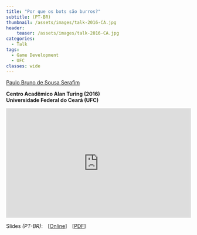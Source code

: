 ```yaml
---
title: "Por que os bots são burros?"
subtitle: (PT-BR)
thumbnail: /assets/images/talk-2016-CA.jpg
header:
    teaser: /assets/images/talk-2016-CA.jpg
categories:
  - Talk
tags:
  - Game Development
  - UFC
classes: wide
---
```


[Paulo Bruno de Sousa Serafim](paulobruno.github.io)

**Centro Acadêmico Alan Turing (2016)**  
**Universidade Federal do Ceará (UFC)**

<div style="position:relative;width:100%;overflow:hidden;padding-top:59.27%">
    <iframe style="position:absolute;top:0;left:0;bottom:0;right:0;width:100%;height:100%;border:none" src="https://docs.google.com/presentation/d/e/2PACX-1vR5h2HIkT3tDiW6tN2HOQYu0kt9M0kUeMEoXl__pwR0sCIGGW41954yNyic2i1rB6y-Q6K02nLzzXQ2/embed?start=false&loop=false&delayms=3000" frameborder="0" allowfullscreen="true" mozallowfullscreen="true" webkitallowfullscreen="true"></iframe>
</div>

Slides *(PT-BR)*: [[Online](https://docs.google.com/presentation/d/e/2PACX-1vR5h2HIkT3tDiW6tN2HOQYu0kt9M0kUeMEoXl__pwR0sCIGGW41954yNyic2i1rB6y-Q6K02nLzzXQ2/pub?start=false&loop=false&delayms=3000)] [[PDF](/assets/pdfs/PorqueBotsSaoBurros.pdf)]

